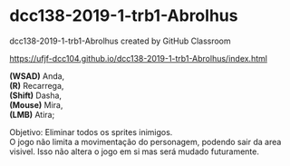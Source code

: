 # dcc138-2019-1-trb1-Abrolhus
dcc138-2019-1-trb1-Abrolhus created by GitHub Classroom

https://ufjf-dcc104.github.io/dcc138-2019-1-trb1-Abrolhus/index.html


**(WSAD)** Anda,<br />
**(R)** Recarrega,<br />
**(Shift)** Dasha,<br />
**(Mouse)** Mira,<br />
**(LMB)** Atira;<br />

Objetivo: Eliminar todos os sprites inimigos.<br />
O jogo não limita a movimentação do personagem, podendo sair da area visivel. Isso não altera o jogo em si mas será mudado futuramente. <br />

